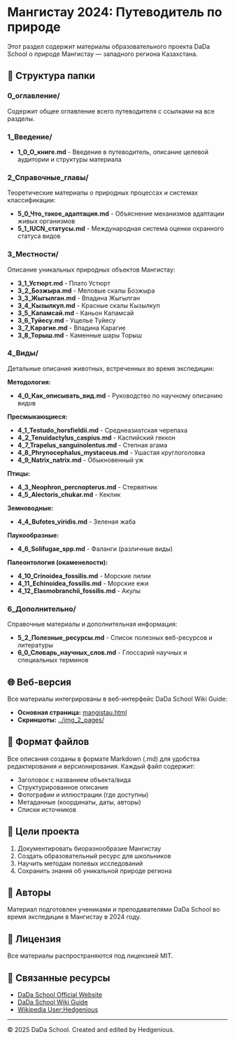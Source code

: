 # Мангистау 2024: Путеводитель по природе

Этот раздел содержит материалы образовательного проекта DaDa School о природе Мангистау — западного региона Казахстана.

## 📁 Структура папки

### 0_оглавление/
Содержит общее оглавление всего путеводителя с ссылками на все разделы.

### 1_Введение/
- **1_0_О_книге.md** - Введение в путеводитель, описание целевой аудитории и структуры материала

### 2_Справочные_главы/
Теоретические материалы о природных процессах и системах классификации:
- **5_0_Что_такое_адаптация.md** - Объяснение механизмов адаптации живых организмов
- **5_1_IUCN_статусы.md** - Международная система оценки охранного статуса видов

### 3_Местности/
Описание уникальных природных объектов Мангистау:
- **3_1_Устюрт.md** - Плато Устюрт
- **3_2_Бозжыра.md** - Меловые скалы Бозжыра
- **3_3_Жыгылган.md** - Впадина Жыгылган
- **3_4_Кызылкуп.md** - Красные скалы Кызылкуп
- **3_5_Капамсай.md** - Каньон Капамсай
- **3_6_Туйесу.md** - Ущелье Туйесу
- **3_7_Карагие.md** - Впадина Карагие
- **3_8_Торыш.md** - Каменные шары Торыш

### 4_Виды/
Детальные описания животных, встреченных во время экспедиции:

**Методология:**
- **4_0_Как_описывать_вид.md** - Руководство по научному описанию видов

**Пресмыкающиеся:**
- **4_1_Testudo_horsfieldii.md** - Среднеазиатская черепаха
- **4_2_Tenuidactylus_caspius.md** - Каспийский геккон
- **4_7_Trapelus_sanguinolentus.md** - Степная агама
- **4_8_Phrynocephalus_mystaceus.md** - Ушастая круглоголовка
- **4_9_Natrix_natrix.md** - Обыкновенный уж

**Птицы:**
- **4_3_Neophron_percnopterus.md** - Стервятник
- **4_5_Alectoris_chukar.md** - Кеклик

**Земноводные:**
- **4_4_Bufotes_viridis.md** - Зеленая жаба

**Паукообразные:**
- **4_6_Solifugae_spp.md** - Фаланги (различные виды)

**Палеонтология (окаменелости):**
- **4_10_Crinoidea_fossilis.md** - Морские лилии
- **4_11_Echinoidea_fossilis.md** - Морские ежи
- **4_12_Elasmobranchii_fossilis.md** - Акулы

### 6_Дополнительно/
Справочные материалы и дополнительная информация:
- **5_2_Полезные_ресурсы.md** - Список полезных веб-ресурсов и литературы
- **6_0_Словарь_научных_слов.md** - Глоссарий научных и специальных терминов

## 🌐 Веб-версия

Все материалы интегрированы в веб-интерфейс DaDa School Wiki Guide:
- **Основная страница:** [mangistau.html](../mangistau.html)
- **Скриншоты:** [../img_2_pages/](../img_2_pages/)

## 📝 Формат файлов

Все описания созданы в формате Markdown (.md) для удобства редактирования и версионирования. Каждый файл содержит:
- Заголовок с названием объекта/вида
- Структурированное описание
- Фотографии и иллюстрации (где доступны)
- Метаданные (координаты, даты, авторы)
- Списки источников

## 🎯 Цели проекта

1. Документировать биоразнообразие Мангистау
2. Создать образовательный ресурс для школьников
3. Научить методам полевых исследований
4. Сохранить знания об уникальной природе региона

## 👥 Авторы

Материал подготовлен учениками и преподавателями DaDa School во время экспедиции в Мангистау в 2024 году.

## 📄 Лицензия

Все материалы распространяются под лицензией MIT.

## 🔗 Связанные ресурсы

- [DaDa School Official Website](https://schooldada.com/project)
- [DaDa School Wiki Guide](../index.html)
- [Wikipedia User:Hedgenious](https://ru.wikipedia.org/wiki/User:Hedgenious)

---

© 2025 DaDa School. Created and edited by Hedgenious.
